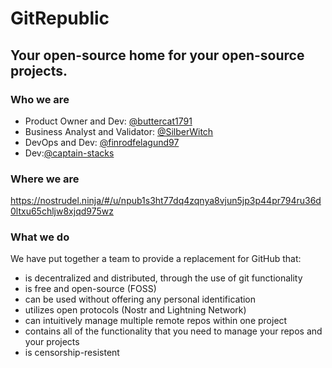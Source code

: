 # GitRepublic
## Your open-source home for your open-source projects.

### Who we are 
- Product Owner and Dev: [@buttercat1791](https://github.com/buttercat1791)
- Business Analyst and Validator: [@SilberWitch](https://github.com/silberwitch)
- DevOps and Dev: [@finrodfelagund97](https://github.com/finrodfelagund97)
- Dev:[@captain-stacks](https://github.com/captain-stacks)

### Where we are
https://nostrudel.ninja/#/u/npub1s3ht77dq4zqnya8vjun5jp3p44pr794ru36d0ltxu65chljw8xjqd975wz

### What we do
We have put together a team to provide a replacement for GitHub that:
- is decentralized and distributed, through the use of git functionality
- is free and open-source (FOSS)
- can be used without offering any personal identification
- utilizes open protocols (Nostr and Lightning Network)
- can intuitively manage multiple remote repos within one project
- contains all of the functionality that you need to manage your repos and your projects
- is censorship-resistent